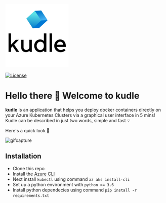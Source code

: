 <img src="images/logo2.png" alt="Projectlogo" width="200">

[![License](https://img.shields.io/badge/License-Apache%202.0-blue.svg)](https://github.com/miranthajayatilake/kudle/blob/main/LICENSE)

# Hello there :wave: Welcome to kudle 

**kudle** is an application that helps you deploy docker containers directly on your Azure Kubernetes Clusters via a graphical user interface in 5 mins! Kudle can be described in just two words, simple and fast :bulb: 

Here's a quick look :eyes: 

<!-- ![](images/gif_capture.gif) -->
<img src="images/gif_capture.gif" alt="gifcapture" width="500">

## Installation

- Clone this repo
- Install the [Azure CLI](https://docs.microsoft.com/en-us/cli/azure/install-azure-cli)
- Next install `kubectl` using command `az aks install-cli`
- Set up a python environment with `python >= 3.6`
- Install python dependecies using command `pip install -r requirements.txt`